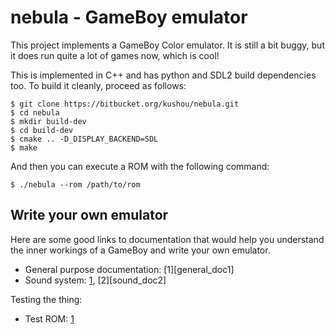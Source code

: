 nebula - GameBoy emulator
=========================

This project implements a GameBoy Color emulator. It is still a bit buggy, but
it does run quite a lot of games now, which is cool!

This is implemented in C++ and has python and SDL2 build dependencies too. To
build it cleanly, proceed as follows:

    $ git clone https://bitbucket.org/kushou/nebula.git
    $ cd nebula
    $ mkdir build-dev
    $ cd build-dev
    $ cmake .. -D_DISPLAY_BACKEND=SDL
    $ make

And then you can execute a ROM with the following command:

    $ ./nebula --rom /path/to/rom

Write your own emulator
-----------------------

Here are some good links to documentation that would help you understand the
inner workings of a GameBoy and write your own emulator.

 - General purpose documentation: [1][general_doc1]
 - Sound system: [1][sound_doc1], [2][sound_doc2]

Testing the thing:

 - Test ROM: [1][test_roms1]


[general_doc]: http://nocash.emubase.de/pandocs.htm
[sound_doc1]: http://gbdev.gg8.se/wiki/articles/Gameboy_sound_hardware
[test_roms1]: http://blargg.8bitalley.com/parodius/gb-tests/
